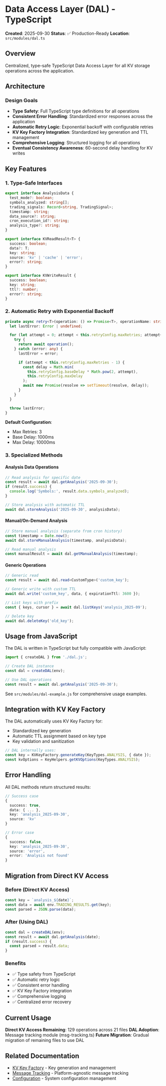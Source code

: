 # Data Access Layer (DAL) - TypeScript

**Created**: 2025-09-30
**Status**: ✅ Production-Ready
**Location**: `src/modules/dal.ts`

## Overview

Centralized, type-safe TypeScript Data Access Layer for all KV storage operations across the application.

## Architecture

### Design Goals
- **Type Safety**: Full TypeScript type definitions for all operations
- **Consistent Error Handling**: Standardized error responses across the application
- **Automatic Retry Logic**: Exponential backoff with configurable retries
- **KV Key Factory Integration**: Standardized key generation and TTL management
- **Comprehensive Logging**: Structured logging for all operations
- **Eventual Consistency Awareness**: 60-second delay handling for KV writes

## Key Features

### 1. Type-Safe Interfaces

```typescript
export interface AnalysisData {
  test_mode?: boolean;
  symbols_analyzed: string[];
  trading_signals: Record<string, TradingSignal>;
  timestamp: string;
  data_source?: string;
  cron_execution_id?: string;
  analysis_type?: string;
}

export interface KVReadResult<T> {
  success: boolean;
  data?: T;
  key: string;
  source: 'kv' | 'cache' | 'error';
  error?: string;
}

export interface KVWriteResult {
  success: boolean;
  key: string;
  ttl?: number;
  error?: string;
}
```

### 2. Automatic Retry with Exponential Backoff

```typescript
private async retry<T>(operation: () => Promise<T>, operationName: string): Promise<T> {
  let lastError: Error | undefined;

  for (let attempt = 0; attempt < this.retryConfig.maxRetries; attempt++) {
    try {
      return await operation();
    } catch (error: any) {
      lastError = error;

      if (attempt < this.retryConfig.maxRetries - 1) {
        const delay = Math.min(
          this.retryConfig.baseDelay * Math.pow(2, attempt),
          this.retryConfig.maxDelay
        );
        await new Promise(resolve => setTimeout(resolve, delay));
      }
    }
  }

  throw lastError;
}
```

**Default Configuration**:
- Max Retries: 3
- Base Delay: 1000ms
- Max Delay: 10000ms

### 3. Specialized Methods

#### Analysis Data Operations
```typescript
// Read analysis for specific date
const result = await dal.getAnalysis('2025-09-30');
if (result.success) {
  console.log('Symbols:', result.data.symbols_analyzed);
}

// Store analysis with automatic TTL
await dal.storeAnalysis('2025-09-30', analysisData);
```

#### Manual/On-Demand Analysis
```typescript
// Store manual analysis (separate from cron history)
const timestamp = Date.now();
await dal.storeManualAnalysis(timestamp, analysisData);

// Read manual analysis
const manualResult = await dal.getManualAnalysis(timestamp);
```

#### Generic Operations
```typescript
// Generic read
const result = await dal.read<CustomType>('custom_key');

// Generic write with custom TTL
await dal.write('custom_key', data, { expirationTtl: 3600 });

// List keys with prefix
const { keys, cursor } = await dal.listKeys('analysis_2025-09');

// Delete key
await dal.deleteKey('old_key');
```

## Usage from JavaScript

The DAL is written in TypeScript but fully compatible with JavaScript:

```javascript
import { createDAL } from './dal.js';

// Create DAL instance
const dal = createDAL(env);

// Use DAL operations
const result = await dal.getAnalysis('2025-09-30');
```

See `src/modules/dal-example.js` for comprehensive usage examples.

## Integration with KV Key Factory

The DAL automatically uses KV Key Factory for:
- Standardized key generation
- Automatic TTL assignment based on key type
- Key validation and sanitization

```typescript
// DAL internally uses:
const key = KVKeyFactory.generateKey(KeyTypes.ANALYSIS, { date });
const kvOptions = KeyHelpers.getKVOptions(KeyTypes.ANALYSIS);
```

## Error Handling

All DAL methods return structured results:

```typescript
// Success case
{
  success: true,
  data: { ... },
  key: 'analysis_2025-09-30',
  source: 'kv'
}

// Error case
{
  success: false,
  key: 'analysis_2025-09-30',
  source: 'error',
  error: 'Analysis not found'
}
```

## Migration from Direct KV Access

### Before (Direct KV Access)
```javascript
const key = `analysis_${date}`;
const data = await env.TRADING_RESULTS.get(key);
const parsed = JSON.parse(data);
```

### After (Using DAL)
```javascript
const dal = createDAL(env);
const result = await dal.getAnalysis(date);
if (result.success) {
  const parsed = result.data;
}
```

### Benefits
- ✅ Type safety from TypeScript
- ✅ Automatic retry logic
- ✅ Consistent error handling
- ✅ KV Key Factory integration
- ✅ Comprehensive logging
- ✅ Centralized error recovery

## Current Usage

**Direct KV Access Remaining**: 129 operations across 21 files
**DAL Adoption**: Message tracking module (msg-tracking.ts)
**Future Migration**: Gradual migration of remaining files to use DAL

## Related Documentation

- [KV Key Factory](./KV_KEY_FACTORY.md) - Key generation and management
- [Message Tracking](./MESSAGE_TRACKING.md) - Platform-agnostic message tracking
- [Configuration](./CONFIGURATION.md) - System configuration management